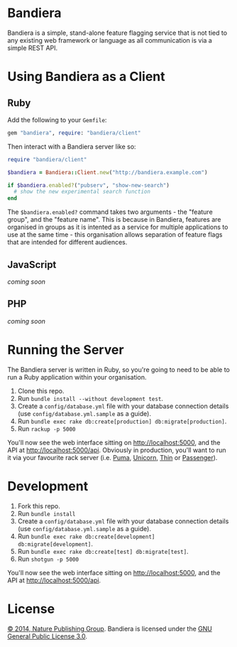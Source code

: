 # Bandiera

Bandiera is a simple, stand-alone feature flagging service that is not tied to
any existing web framework or language as all communication is via a simple
REST API.

# Using Bandiera as a Client

## Ruby

Add the following to your `Gemfile`:

```ruby
gem "bandiera", require: "bandiera/client"
```

Then interact with a Bandiera server like so:

```ruby
require "bandiera/client"

$bandiera = Bandiera::Client.new("http://bandiera.example.com")

if $bandiera.enabled?("pubserv", "show-new-search")
  # show the new experimental search function
end
```

The `$bandiera.enabled?` command takes two arguments - the "feature group",
and the "feature name".  This is because in Bandiera, features are organised
in groups as it is intented as a service for multiple applications to use at
the same time - this organisation allows separation of feature flags that are
intended for different audiences.

## JavaScript

_coming soon_

## PHP

_coming soon_

# Running the Server

The Bandiera server is written in Ruby, so you're going to need to be able to
run a Ruby application within your organisation.

1. Clone this repo.
2. Run `bundle install --without development test`.
3. Create a `config/database.yml` file with your database connection details (use `config/database.yml.sample` as a guide).
4. Run `bundle exec rake db:create[production] db:migrate[production]`.
5. Run `rackup -p 5000`

You'll now see the web interface sitting on [http://localhost:5000](http://localhost:5000),
and the API at [http://localhost:5000/api](http://localhost:5000/api).
Obviously in production, you'll want to run it via your favourite rack server
(i.e. [Puma][puma], [Unicorn][unicorn], [Thin][thin] or
[Passenger][passenger]).

# Development

1. Fork this repo.
2. Run `bundle install`
3. Create a `config/database.yml` file with your database connection details (use `config/database.yml.sample` as a guide).
4. Run `bundle exec rake db:create[development] db:migrate[development]`.
5. Run `bundle exec rake db:create[test] db:migrate[test]`.
6. Run `shotgun -p 5000`

You'll now see the web interface sitting on [http://localhost:5000](http://localhost:5000),
and the API at [http://localhost:5000/api](http://localhost:5000/api).

# License

[&copy; 2014, Nature Publishing Group](LICENSE.txt).
Bandiera is licensed under the [GNU General Public License 3.0][gpl].

[gpl]: http://www.gnu.org/licenses/gpl-3.0.html
[puma]: http://puma.io
[unicorn]: http://unicorn.bogomips.org
[thin]: http://code.macournoyer.com/thin/
[passenger]: https://www.phusionpassenger.com/

